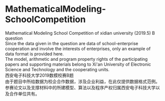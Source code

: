 # MathematicalModeling-SchoolCompetition
Mathematical Modeling School Competition of xidian university (2019.5) B question  
Since the data given in the question are data of school-enterprise cooperation and involve the interests of enterprises, only an example of data format is provided here.  
The model, arithmetic and program property rights of the participating papers and supporting materials belong to Xi'an University of Electronic Science and Technology and the cooperating units.  
西安电子科技大学2019数模校赛B题  
由于题目中所给数据为校企合作数据，涉及企业利益，在此仅提供数据格式范例。  
参赛论文以及支撑材料中的所建模型、算法以及程序产权归属西安电子科技大学以及合作单位共有。
